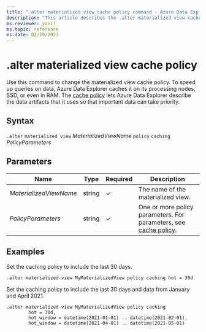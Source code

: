 ```yaml
---
title: ".alter materialized view cache policy command - Azure Data Explorer"
description: "This article describes the .alter materialized view cache policy command in Azure Data Explorer."
ms.reviewer: yonil
ms.topic: reference
ms.date: 02/19/2023
---
```

# .alter materialized view cache policy

Use this command to change the materialized view cache policy. To speed up queries on data, Azure Data Explorer caches it on its processing nodes, SSD, or even in RAM. The [cache policy](cachepolicy.md) lets Azure Data Explorer describe the data artifacts that it uses so that important data can take priority.

## Syntax

`.alter` `materialized view` *MaterializedViewName* `policy` `caching` *PolicyParameters*

## Parameters

|Name|Type|Required|Description|
|--|--|--|--|
|*MaterializedViewName*|string|&check;| The name of the materialized view.|
|*PolicyParameters*|string|&check;|One or more policy parameters. For parameters, see [cache policy](cachepolicy.md).|

## Examples

Set the caching policy to include the last 30 days.

```kusto
.alter materialized-view MyMaterializedView policy caching hot = 30d
```

Set the caching policy to include the last 30 days and data from January and April 2021.

```kusto
.alter materialized-view MyMaterializedView policy caching 
        hot = 30d,
        hot_window = datetime(2021-01-01) .. datetime(2021-02-01),
        hot_window = datetime(2021-04-01) .. datetime(2021-05-01)
```
